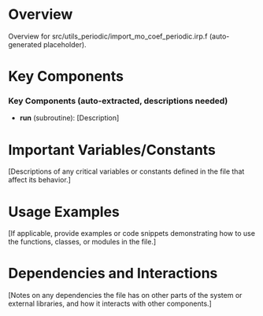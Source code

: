 # Overview

Overview for src/utils_periodic/import_mo_coef_periodic.irp.f (auto-generated placeholder).

# Key Components

### Key Components (auto-extracted, descriptions needed)
- **run** (subroutine): [Description]

# Important Variables/Constants

[Descriptions of any critical variables or constants defined in the file that affect its behavior.]

# Usage Examples

[If applicable, provide examples or code snippets demonstrating how to use the functions, classes, or modules in the file.]

# Dependencies and Interactions

[Notes on any dependencies the file has on other parts of the system or external libraries, and how it interacts with other components.]
